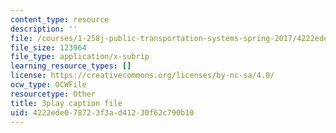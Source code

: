 ```yaml
---
content_type: resource
description: ''
file: /courses/1-258j-public-transportation-systems-spring-2017/4222ede078723f3ad41230f62c790b10_Wlz_17id1BM.srt
file_size: 123964
file_type: application/x-subrip
learning_resource_types: []
license: https://creativecommons.org/licenses/by-nc-sa/4.0/
ocw_type: OCWFile
resourcetype: Other
title: 3play caption file
uid: 4222ede0-7872-3f3a-d412-30f62c790b10
---
```

